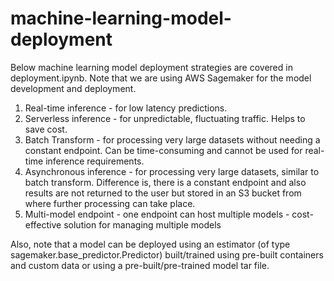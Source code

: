 # machine-learning-model-deployment

Below machine learning model deployment strategies are covered in deployment.ipynb.
Note that we are using AWS Sagemaker for the model development and deployment.

1. Real-time inference - for low latency predictions.
2. Serverless inference - for unpredictable, fluctuating traffic. Helps to save cost.
3. Batch Transform - for processing very large datasets without needing a constant endpoint. Can be time-consuming and cannot be used for real-time inference requirements.
4. Asynchronous inference - for processing very large datasets, similar to batch transform. Difference is, there is a constant endpoint and also results are not returned to the user but stored in an S3 bucket from where further processing can take place.
5. Multi-model endpoint - one endpoint can host multiple models - cost-effective solution for managing multiple models

Also, note that a model can be deployed using an estimator (of type sagemaker.base_predictor.Predictor) built/trained using pre-built containers and custom data or using a pre-built/pre-trained model tar file.
